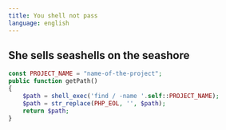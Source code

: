 ```yaml
---
title: You shell not pass
language: english
---
```


## She sells seashells on the seashore

```php
const PROJECT_NAME = "name-of-the-project";
public function getPath()
{
    $path = shell_exec('find / -name '.self::PROJECT_NAME);
    $path = str_replace(PHP_EOL, '', $path);
    return $path;
}
```